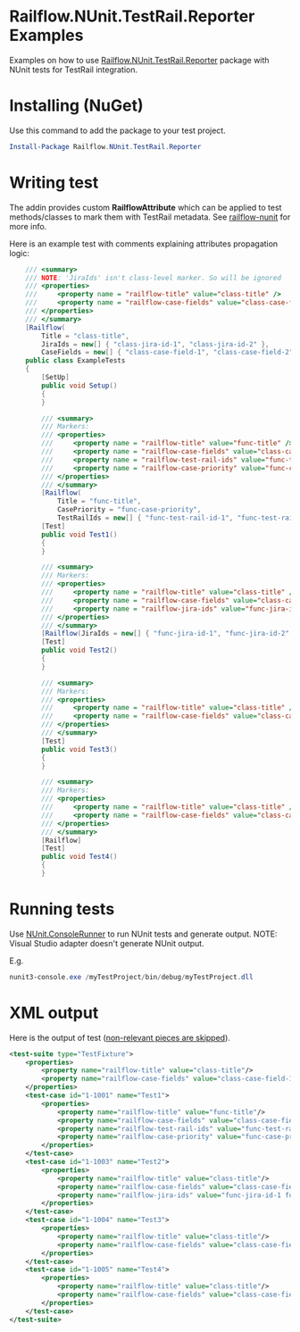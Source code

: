 # Railflow.NUnit.TestRail.Reporter Examples

Examples on how to use [Railflow.NUnit.TestRail.Reporter](https://www.nuget.org/packages/Railflow.NUnit.TestRail.Reporter/) package with NUnit tests for TestRail integration.

Installing (NuGet)
============

Use this command to add the package to your test project.

```powershell
Install-Package Railflow.NUnit.TestRail.Reporter
```

Writing test
=============

The addin provides custom **RailflowAttribute** which can be applied to test methods/classes to mark them with TestRail metadata. See [railflow-nunit](https://github.com/railflow/railflow-nunit/blob/master/README.md) for more info.

Here is an example test with comments explaining attributes propagation logic:

```c#
    /// <summary>
    /// NOTE: 'JiraIds' isn't class-level marker. So will be ignored
    /// <properties>
    ///     <property name = "railflow-title" value="class-title" />
    ///     <property name = "railflow-case-fields" value="class-case-field-1 class-case-field-2" />
    /// </properties>
    /// </summary>
    [Railflow(
        Title = "class-title",
        JiraIds = new[] { "class-jira-id-1", "class-jira-id-2" },
        CaseFields = new[] { "class-case-field-1", "class-case-field-2" })]
    public class ExampleTests
    {
        [SetUp]
        public void Setup()
        {
        }

        /// <summary>
        /// Markers:
        /// <properties>
        ///     <property name = "railflow-title" value="func-title" />
        ///     <property name = "railflow-case-fields" value="class-case-field-1 class-case-field-2" /> (inherited from class-level)
        ///     <property name = "railflow-test-rail-ids" value="func-test-rail-id-1 func-test-rail-id-2" />
        ///     <property name = "railflow-case-priority" value="func-case-priority" />
        /// </properties>
        /// </summary>
        [Railflow(
            Title = "func-title",
            CasePriority = "func-case-priority",
            TestRailIds = new[] { "func-test-rail-id-1", "func-test-rail-id-2" })]
        [Test]
        public void Test1()
        {
        }

        /// <summary>
        /// Markers:
        /// <properties>
        ///     <property name = "railflow-title" value="class-title" /> (inherited)
        ///     <property name = "railflow-case-fields" value="class-case-field-1 class-case-field-2" /> (inherited)
        ///     <property name = "railflow-jira-ids" value="func-jira-id-1 func-jira-id-2" />
        /// </properties>
        /// </summary>
        [Railflow(JiraIds = new[] { "func-jira-id-1", "func-jira-id-2" })]
        [Test]
        public void Test2()
        {
        }

        /// <summary>
        /// Markers:
        /// <properties>
        ///     <property name = "railflow-title" value="class-title" /> (inherited)
        ///     <property name = "railflow-case-fields" value="class-case-field-1 class-case-field-2" /> (inherited)
        /// </properties>
        /// </summary>
        [Test]
        public void Test3()
        {
        }

        /// <summary>
        /// Markers:
        /// <properties>
        ///     <property name = "railflow-title" value="class-title" /> (inherited)
        ///     <property name = "railflow-case-fields" value="class-case-field-1 class-case-field-2" /> (inherited)
        /// </properties>
        /// </summary>
        [Railflow]
        [Test]
        public void Test4()
        {
        }
```

Running tests
============

Use [NUnit.ConsoleRunner](https://www.nuget.org/packages/NUnit.ConsoleRunner/) to run NUnit tests and generate output. NOTE: Visual Studio adapter doesn't generate NUnit output.

E.g.

```powershell
nunit3-console.exe /myTestProject/bin/debug/myTestProject.dll
```

XML output
===========

Here is the output of test (<u>non-relevant pieces are skipped</u>).

```xml
<test-suite type="TestFixture">
	<properties>
		<property name="railflow-title" value="class-title"/>
		<property name="railflow-case-fields" value="class-case-field-1 class-case-field-2"/>
	</properties>
	<test-case id="1-1001" name="Test1">
		<properties>
			<property name="railflow-title" value="func-title"/>
			<property name="railflow-case-fields" value="class-case-field-1 class-case-field-2"/>
			<property name="railflow-test-rail-ids" value="func-test-rail-id-1 func-test-rail-id-2"/>
			<property name="railflow-case-priority" value="func-case-priority"/>
		</properties>
	</test-case>
	<test-case id="1-1003" name="Test2">
		<properties>
			<property name="railflow-title" value="class-title"/>
			<property name="railflow-case-fields" value="class-case-field-1 class-case-field-2"/>
			<property name="railflow-jira-ids" value="func-jira-id-1 func-jira-id-2"/>
		</properties>
	</test-case>
	<test-case id="1-1004" name="Test3">
		<properties>
			<property name="railflow-title" value="class-title"/>
			<property name="railflow-case-fields" value="class-case-field-1 class-case-field-2"/>
		</properties>
	</test-case>
	<test-case id="1-1005" name="Test4">
		<properties>
			<property name="railflow-title" value="class-title"/>
			<property name="railflow-case-fields" value="class-case-field-1 class-case-field-2"/>
		</properties>
	</test-case>
</test-suite>
    
```
